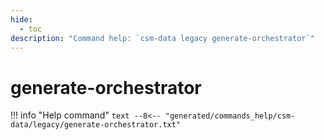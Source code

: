 ```yaml
---
hide:
  - toc
description: "Command help: `csm-data legacy generate-orchestrator`"
---
```

# generate-orchestrator

!!! info "Help command"
    ```text
    --8<-- "generated/commands_help/csm-data/legacy/generate-orchestrator.txt"
    ```
